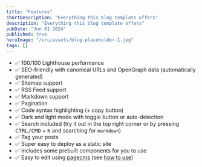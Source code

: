 ```yaml
---
title: "Features"
shortDescription: "Everything this blog template offers"
description: "Everything this blog template offers"
pubDate: "Jun 01 2024"
published: true
heroImage: "/src/assets/blog-placeholder-1.jpg"
tags: []
---
```


- ✅ 100/100 Lighthouse performance
- ✅ SEO-friendly with canonical URLs and OpenGraph data (automatically generated)
- ✅ Sitemap support
- ✅ RSS Feed support
- ✅ Markdown support
- ✅ Pagination
- ✅ Code syntax highlighting (+ copy button)
- ✅ Dark and light mode with toggle button or auto-detection
- ✅ Search included (try it out in the top right corner or by pressing <kbd>CTRL/CMD</kbd> + <kbd>K</kbd> and searching for `markdown`)
- ✅ Tag your posts
- ✅ Super easy to deploy as a static site
- ✅ Includes some prebuilt components for you to use
- ✅ Easy to edit using [pagecms](https://pagescms.org) (see [how to use](posts/how-to-use))
